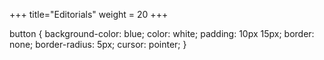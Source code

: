 +++
title="Editorials"
weight = 20
+++

button {
  background-color: blue;
  color: white;
  padding: 10px 15px;
  border: none;
  border-radius: 5px;
  cursor: pointer;
}
